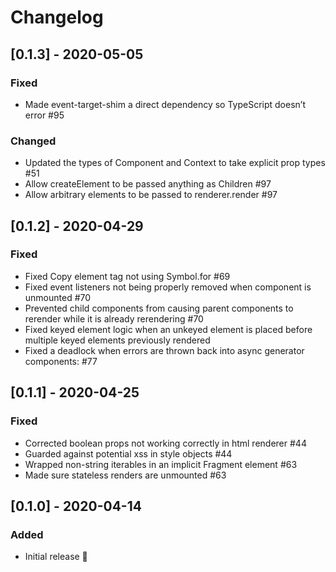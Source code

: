 # Changelog
## [0.1.3] - 2020-05-05
### Fixed
- Made event-target-shim a direct dependency so TypeScript doesn’t error #95
### Changed
- Updated the types of Component and Context to take explicit prop types #51
- Allow createElement to be passed anything as Children #97
- Allow arbitrary elements to be passed to renderer.render #97

## [0.1.2] - 2020-04-29
### Fixed
- Fixed Copy element tag not using Symbol.for #69
- Fixed event listeners not being properly removed when component is unmounted #70
- Prevented child components from causing parent components to rerender while it is already rerendering #70
- Fixed keyed element logic when an unkeyed element is placed before multiple keyed elements previously rendered
- Fixed a deadlock when errors are thrown back into async generator components: #77

## [0.1.1] - 2020-04-25
### Fixed
- Corrected boolean props not working correctly in html renderer #44
- Guarded against potential xss in style objects #44
- Wrapped non-string iterables in an implicit Fragment element #63
- Made sure stateless renders are unmounted #63

## [0.1.0] - 2020-04-14
### Added
- Initial release 🎉
